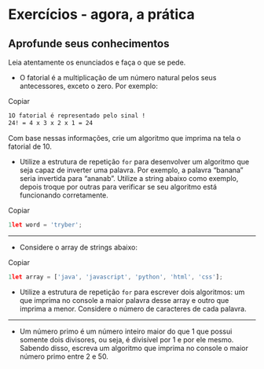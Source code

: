 
# Exercícios - agora, a prática

## Aprofunde seus conhecimentos

Leia atentamente os enunciados e faça o que se pede.

-   O fatorial é a multiplicação de um número natural pelos seus antecessores, exceto o zero. Por exemplo:

Copiar

```bash
1O fatorial é representado pelo sinal !
24! = 4 x 3 x 2 x 1 = 24
```

Com base nessas informações, crie um algoritmo que imprima na tela o fatorial de 10.

-   Utilize a estrutura de repetição  `for`  para desenvolver um algoritmo que seja capaz de inverter uma palavra. Por exemplo, a palavra “banana” seria invertida para “ananab”. Utilize a string abaixo como exemplo, depois troque por outras para verificar se seu algoritmo está funcionando corretamente.

Copiar

```js
1let word = 'tryber';
```

----------

-   Considere o array de strings abaixo:

Copiar

```js
1let array = ['java', 'javascript', 'python', 'html', 'css'];
```

-   Utilize a estrutura de repetição  `for`  para escrever dois algoritmos: um que imprima no console a maior palavra desse array e outro que imprima a menor. Considere o número de caracteres de cada palavra.

----------

-   Um número primo é um número inteiro maior do que 1 que possui somente dois divisores, ou seja, é divisível por 1 e por ele mesmo. Sabendo disso, escreva um algoritmo que imprima no console o maior número primo entre 2 e 50.